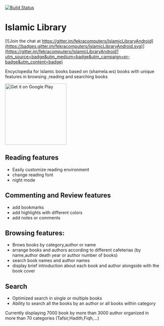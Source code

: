[![Build Status](https://travis-ci.org/fekracomputers/IslamicLibraryAndroid.svg?branch=master)](https://travis-ci.org/fekracomputers/IslamicLibraryAndroid)


# Islamic Library 

[![Join the chat at https://gitter.im/fekracomputers/IslamicLibraryAndroid](https://badges.gitter.im/fekracomputers/IslamicLibraryAndroid.svg)](https://gitter.im/fekracomputers/IslamicLibraryAndroid?utm_source=badge&utm_medium=badge&utm_campaign=pr-badge&utm_content=badge)

Encyclopedia for Islamic books based on (shamela.ws) books with unique features in browsing ,reading and searching books

<a href='https://play.google.com/store/apps/details?id=com.fekracomputers.islamiclibrary&pcampaignid=MKT-Other-global-all-co-prtnr-py-PartBadge-Mar2515-1'>
<img alt='Get it on Google Play' width="200px" src='https://play.google.com/intl/en_us/badges/images/generic/en_badge_web_generic.png'/>
</a>


## Reading features
- Easily customize reading environment
- change reading font
- night mode

## Commenting and Review features
- add bookmarks 
- add highlights with different colors
- add notes or comments

## Browsing features:
- Brows books by category,author or name
- arrange books and authors according to different cafeterias (by name,author death year or author number of books)
- search book names and author names
- display brief introduction about each book and author alongside with the book cover


## Search
- Optimized search in single or multiple books
- Ability to search all the books by an author or all books within category

Currently displaying  7000 book by more than 3000 author organized in more than 70 categories (Tafsir,Hadith,Fiqh,...)
